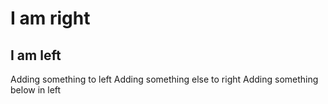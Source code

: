 # I am right
## I am left

Adding something to left
Adding something else to right
Adding something below in left
